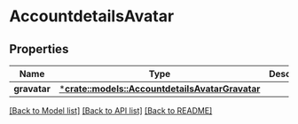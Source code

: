 # AccountdetailsAvatar

## Properties

Name | Type | Description | Notes
------------ | ------------- | ------------- | -------------
**gravatar** | [***crate::models::AccountdetailsAvatarGravatar**](accountdetails_avatar_gravatar.md) |  | [optional] 

[[Back to Model list]](../README.md#documentation-for-models) [[Back to API list]](../README.md#documentation-for-api-endpoints) [[Back to README]](../README.md)


